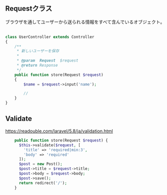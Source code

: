 ## Requestクラス
ブラウザを通してユーザーから送られる情報をすべて含んでいるオブジェクト。  

```php
class UserController extends Controller
{
    /**
     * 新しいユーザーを保存
     *
     * @param  Request  $request
     * @return Response
     */
    public function store(Request $request)
    {
        $name = $request->input('name');

        //
    }
}
```



## Validate
https://readouble.com/laravel/5.8/ja/validation.html  
```php
    public function store(Request $request) {
      $this->validate($request, [
        'title' => 'required|min:3',
        'body' => 'required'
      ]);
      $post = new Post();
      $post->title = $request->title;
      $post->body = $request->body;
      $post->save();
      return redirect('/');
    }
```








